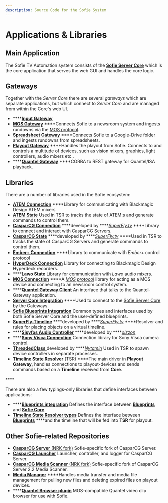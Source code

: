 ```yaml
---
description: Source Code for the Sofie System
---
```


# Applications & Libraries

## Main Application

The Sofie TV Automation system consists of the [**Sofie Server Core**](https://github.com/nrkno/tv-automation-server-core) which is the core application that serves the web GUI and handles the core logic.

## Gateways

Together with the _Server Core_ there are several _gateways_ which are separate applications, but which connect to _Server Core_ and are managed from within the Core's web UI.

* \*\*\*\*[**Input Gateway**](https://github.com/nrkno/tv-automation-input-gateway) 
* [**MOS Gateway**](https://github.com/nrkno/tv-automation-mos-gateway) ****Connects Sofie to a newsroom system and ingests rundowns via the [MOS protocol](http://mosprotocol.com/).
* [**Spreadsheet Gateway**](https://github.com/SuperFlyTV/spreadsheet-gateway) ****Connects Sofie to a Google-Drive folder and ingests rundowns from spreadsheets.
* [**Playout Gateway**](https://github.com/nrkno/tv-automation-playout-gateway) ****Handles the playout from Sofie. Connects to and controls a multitude of devices, such as vision mixers, graphics, light controllers, audio mixers etc..
* \*\*\*\*[**Quantel Gateway**](https://github.com/nrkno/tv-automation-quantel-gateway) ****CORBA to REST gateway for Quantel/ISA playback. 

## Libraries

There are a number of libraries used in the Sofie ecosystem:

* [**ATEM Connection**](https://github.com/nrkno/tv-automation-atem-connection) ****Library for communicating with Blackmagic Design ATEM mixers
* [**ATEM State**](https://github.com/nrkno/tv-automation-atem-state)  Used in TSR to tracks the state of ATEM:s and generate commands to control them.
* [**CasparCG Connection**](https://github.com/SuperFlyTV/casparcg-connection) ****developed by ****[_SuperFly.tv_](https://github.com/SuperFlyTV) ****Library to connect and interact with CasparCG Servers.
* [**CasparCG State**](https://github.com/superflytv/casparcg-state) ****developed by ****[_SuperFly.tv_](https://github.com/SuperFlyTV) ****Used in TSR to tracks the state of CasparCG Servers and generate commands to control them.
* [**Ember+ Connection**](https://github.com/nrkno/tv-automation-emberplus-connection) ****Library to communicate with _Ember+_ control protocol 
* [**HyperDeck Connection**](https://github.com/nrkno/tv-automation-hyperdeck-connection) Library for connecting to Blackmagic Design Hyperdeck recorders.
* \*\*\*\*[**Lawo State**](https://github.com/nrkno/tv-automation-lawo-state) Library for communication with _Lawo_ audio mixers. 
* [**MOS Connection**](https://github.com/nrkno/tv-automation-mos-connection/) ****A [_MOS protocol_](http://mosprotocol.com/) library for acting as a MOS device and connecting to an newsroom control system.
* \*\*\*\*[**Quantel Gateway Client**](https://github.com/nrkno/tv-automation-quantel-gateway-client) An interface that talks to the Quantel-Gateway application.
* [**Server Core Integration**](https://github.com/nrkno/tv-automation-server-core-integration) ****Used to connect to the [Sofie Server Core](https://github.com/nrkno/tv-automation-server-core) by the Gateways.
* [**Sofie Blueprints Integration**](https://github.com/nrkno/tv-automation-sofie-blueprints-integration) Common types and interfaces used by both Sofie Server Core and the user-defined blueprints.
* [**SuperFly-Timeline**](https://github.com/SuperFlyTV/supertimeline) ****developed by ****[_SuperFly.tv_](https://github.com/SuperFlyTV) ****Resolver and rules for placing objects on a virtual timeline.
* \*\*\*\*[**Sisyfos Audio Controller**](https://github.com/nrkno/tv-automation-sisyfos-audio-controller) ****developed by ****[_olzzon_](https://github.com/olzzon/)
* \*\*\*\*[**Sony Visca Connection**](https://github.com/nrkno/tv-automation-sony-visca-connection) Connection library for Sony Visca camera control.
* [**ThreadedClass** ](https://github.com/nytamin/threadedClass)developed by ****[_Nytamin_](https://github.com/nytamin) Used in TSR to spawn device controllers in separate processes.
* [**Timeline State Resolver**](https://github.com/nrkno/tv-automation-state-timeline-resolver) \(TSR\) ****The main driver in **Playout Gateway,** handles connections to playout-devices and sends commands based on a **Timeline** received from **Core**.

\*\*\*\*

There are also a few typings-only libraries that define interfaces between applications:

* \*\*\*\*[**Blueprints integration**](https://www.npmjs.com/package/tv-automation-sofie-blueprints-integration) Defines the interface between [**Blueprints** ](dictionary.md#blueprints)and [**Sofie Core**](dictionary.md#sofie-core).
* [**Timeline State Resolver types**](https://www.npmjs.com/package/timeline-state-resolver-types) Defines the interface between [**Blueprints**](dictionary.md#blueprints) ****and the timeline that will be fed into **TSR** for playout.

## Other Sofie-related Repositories

* [**CasparCG Server** \(NRK fork\)](https://github.com/nrkno/tv-automation-casparcg-server) Sofie-specific fork of CasparCG Server.
* [**CasparCG Launcher**](https://github.com/nrkno/tv-automation-casparcg-launcher) Launcher, controller, and logger for CasparCG Server.
* [**CasparCG Media Scanner** \(NRK fork\)](https://github.com/nrkno/tv-automation-casparcg-server) Sofie-specific fork of CasparCG Server 2.2 Media Scanner.
* [**Media Manager**](https://github.com/nrkno/tv-automation-media-management) ****Handles media transfer and media file management for pulling new files and deleting expired files on playout devices.
* \*\*\*\*[**Quantel Browser plugin**](https://github.com/nrkno/tv-automation-quantel-browser-plugin) MOS-compatible Quantel video clip browser for use with Sofie.



